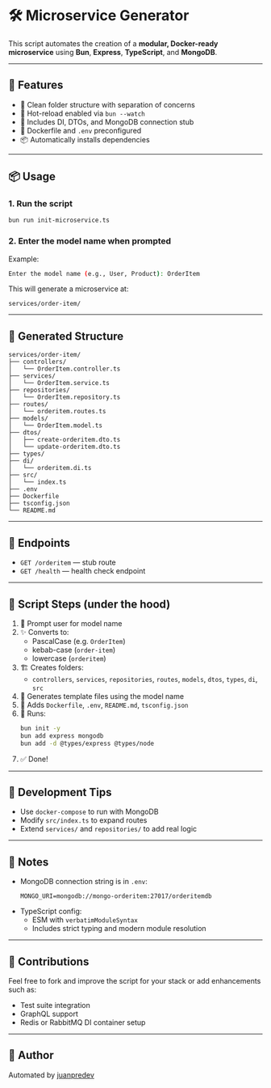# 🛠️ Microservice Generator

This script automates the creation of a **modular, Docker-ready microservice** using **Bun**, **Express**, **TypeScript**, and **MongoDB**.

---

## 🚀 Features

- 📁 Clean folder structure with separation of concerns
- 🔁 Hot-reload enabled via `bun --watch`
- 🧪 Includes DI, DTOs, and MongoDB connection stub
- 🐳 Dockerfile and `.env` preconfigured
- 📦 Automatically installs dependencies

---

## 📦 Usage

### 1. Run the script

```bash
bun run init-microservice.ts
```

### 2. Enter the model name when prompted

Example:

```bash
Enter the model name (e.g., User, Product): OrderItem
```

This will generate a microservice at:

```
services/order-item/
```

---

## 🧱 Generated Structure

```
services/order-item/
├── controllers/
│   └── OrderItem.controller.ts
├── services/
│   └── OrderItem.service.ts
├── repositories/
│   └── OrderItem.repository.ts
├── routes/
│   └── orderitem.routes.ts
├── models/
│   └── OrderItem.model.ts
├── dtos/
│   ├── create-orderitem.dto.ts
│   └── update-orderitem.dto.ts
├── types/
├── di/
│   └── orderitem.di.ts
├── src/
│   └── index.ts
├── .env
├── Dockerfile
├── tsconfig.json
└── README.md
```

---

## 🧪 Endpoints

- `GET /orderitem` — stub route
- `GET /health` — health check endpoint

---

## 🧰 Script Steps (under the hood)

1. 🧑 Prompt user for model name
2. ✨ Converts to:
   - PascalCase (e.g. `OrderItem`)
   - kebab-case (`order-item`)
   - lowercase (`orderitem`)
3. 🏗️ Creates folders:
   - `controllers`, `services`, `repositories`, `routes`, `models`, `dtos`, `types`, `di`, `src`
4. 🧬 Generates template files using the model name
5. 🐳 Adds `Dockerfile`, `.env`, `README.md`, `tsconfig.json`
6. 🧰 Runs:
   ```bash
   bun init -y
   bun add express mongodb
   bun add -d @types/express @types/node
   ```
7. ✅ Done!

---

## 🧪 Development Tips

- Use `docker-compose` to run with MongoDB
- Modify `src/index.ts` to expand routes
- Extend `services/` and `repositories/` to add real logic

---

## 🧠 Notes

- MongoDB connection string is in `.env`:
  ```
  MONGO_URI=mongodb://mongo-orderitem:27017/orderitemdb
  ```
- TypeScript config:
  - ESM with `verbatimModuleSyntax`
  - Includes strict typing and modern module resolution

---

## 🤝 Contributions

Feel free to fork and improve the script for your stack or add enhancements such as:
- Test suite integration
- GraphQL support
- Redis or RabbitMQ DI container setup

---

## 🧙 Author

  Automated by [juanpredev](juanpre.dev)
